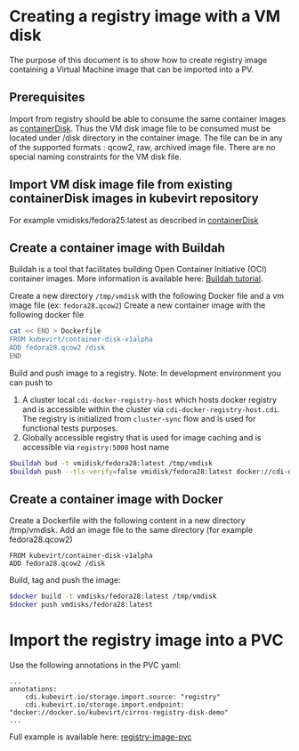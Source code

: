 # Creating a registry image with a VM disk
The purpose of this document is to show how to create registry image containing a Virtual Machine image that can be imported into a PV.

## Prerequisites
Import from registry should be able to consume the same container images as [containerDisk](https://github.com/kubevirt/kubevirt/blob/master/docs/container-register-disks.md).
Thus the VM disk image file to be consumed must be located under /disk directory in the container image. The file can be in any of the supported formats : qcow2, raw, archived image file. There are no special naming constraints for the VM disk file.

## Import VM disk image file from existing containerDisk images in kubevirt repository 
For example vmidisks/fedora25:latest as described in [containerDisk](https://github.com/kubevirt/kubevirt/blob/master/docs/container-register-disks.md)

## Create a container image with Buildah
Buildah is a tool that facilitates building Open Container Initiative (OCI) container images.
More information is available here: [Buildah tutorial](https://github.com/containers/buildah/blob/master/docs/tutorials/02-registries-repositories.md).

Create a new directory `/tmp/vmdisk` with the following Docker file and a vm image file (ex: `fedora28.qcow2`)
Create a new container image with the following docker file 

```bash
cat << END > Dockerfile
FROM kubevirt/container-disk-v1alpha
ADD fedora28.qcow2 /disk
END
```
Build and push image to a registry. 
Note: In development environment you can push to 
1. A cluster local `cdi-docker-registry-host` which hosts docker registry and is accessible within the cluster via `cdi-docker-registry-host.cdi`. The registry is initialized from `cluster-sync` flow and is used for functional tests purposes. 
2. Globally accessible registry that is used for image caching and is accessible via `registry:5000` host name

```bash
$buildah bud -t vmidisk/fedora28:latest /tmp/vmdisk
$buildah push --tls-verify=false vmidisk/fedora28:latest docker://cdi-docker-registry-host.cdi/fedora28:latest

```
## Create a container image with Docker

Create a Dockerfile with the following content in a new directory /tmp/vmdisk. Add an image file to the same directory (for example fedora28.qcow2)

```
FROM kubevirt/container-disk-v1alpha
ADD fedora28.qcow2 /disk
```

Build, tag and push the image:

```bash
$docker build -t vmdisks/fedora28:latest /tmp/vmdisk
$docker push vmdisks/fedora28:latest

```

# Import the registry image into a PVC

Use the following annotations in the PVC yaml:
```
...
annotations:
    cdi.kubevirt.io/storage.import.source: "registry"
    cdi.kubevirt.io/storage.import.endpoint: "docker://docker.io/kubevirt/cirros-registry-disk-demo"
...
```

Full example is available here: [registry-image-pvc](https://github.com/kubevirt/containerized-data-importer/blob/master/manifests/example/registry-image-pvc.yaml)
